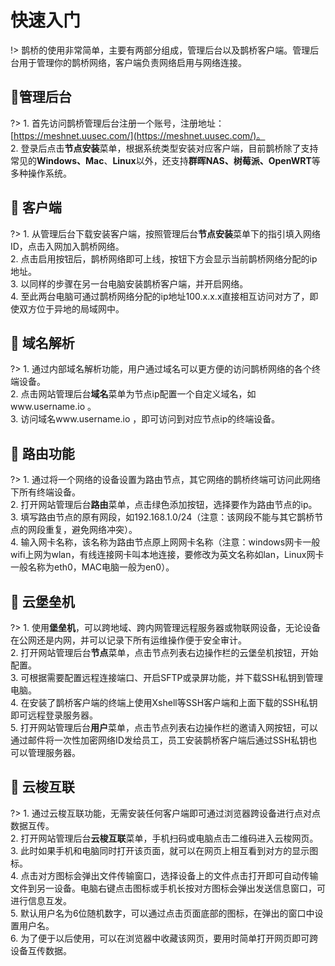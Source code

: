 # 快速入门

!> 鹊桥的使用非常简单，主要有两部分组成，管理后台以及鹊桥客户端。管理后台用于管理你的鹊桥网络，客户端负责网络启用与网络连接。



##  :lemon:管理后台 <!-- {docsify-ignore} -->
?> 1.  首先访问鹊桥管理后台注册一个账号，注册地址： [https://meshnet.uusec.com/](https://meshnet.uusec.com/)。
<br/>2. 登录后点击**节点安装**菜单，根据系统类型安装对应客户端，目前鹊桥除了支持常见的**Windows、Mac**、**Linux**以外，还支持**群晖NAS、树莓派、OpenWRT**等多种操作系统。



##  :melon: 客户端 <!-- {docsify-ignore} -->

?> 1.  从管理后台下载安装客户端，按照管理后台**节点安装**菜单下的指引填入网络ID，点击入网加入鹊桥网络。
<br/>2. 点击启用按钮后，鹊桥网络即可上线，按钮下方会显示当前鹊桥网络分配的ip地址。
<br/>3. 以同样的步骤在另一台电脑安装鹊桥客户端，并开启网络。
<br/>4. 至此两台电脑可通过鹊桥网络分配的ip地址100.x.x.x直接相互访问对方了，即使双方位于异地的局域网中。



##  :grapes: 域名解析 <!-- {docsify-ignore} -->

?> 1.  通过内部域名解析功能，用户通过域名可以更方便的访问鹊桥网络的各个终端设备。
<br/>2. 点击网站管理后台**域名**菜单为节点ip配置一个自定义域名，如www.username.io 。
<br/>3. 访问域名www.username.io ，即可访问到对应节点ip的终端设备。



##  :strawberry: 路由功能 <!-- {docsify-ignore} -->

?> 1.  通过将一个网络的设备设置为路由节点，其它网络的鹊桥终端可访问此网络下所有终端设备。
<br/>2. 打开网站管理后台**路由**菜单，点击绿色添加按钮，选择要作为路由节点的ip。
<br/>3. 填写路由节点的原有网段，如192.168.1.0/24（注意：该网段不能与其它鹊桥节点的网段重复，避免网络冲突）。
<br/>4. 输入网卡名称，该名称为路由节点原上网网卡名称（注意：windows网卡一般wifi上网为wlan，有线连接网卡叫本地连接，要修改为英文名称如lan，Linux网卡一般名称为eth0，MAC电脑一般为en0）。



##  :pineapple: 云堡垒机 <!-- {docsify-ignore} -->

?> 1.  使用**堡垒机**，可以跨地域、跨内网管理远程服务器或物联网设备，无论设备在公网还是内网，并可以记录下所有运维操作便于安全审计。
<br/>2. 打开网站管理后台**节点**菜单，点击节点列表右边操作栏的云堡垒机按钮，开始配置。
<br/>3. 可根据需要配置远程连接端口、开启SFTP或录屏功能，并下载SSH私钥到管理电脑。
<br/>4. 在安装了鹊桥客户端的终端上使用Xshell等SSH客户端和上面下载的SSH私钥即可远程登录服务器。
<br/>5. 打开网站管理后台**用户**菜单，点击节点列表右边操作栏的邀请入网按钮，可以通过邮件将一次性加密网络ID发给员工，员工安装鹊桥客户端后通过SSH私钥也可以管理服务器。



##  :peach: 云梭互联 <!-- {docsify-ignore} -->

?> 1.  通过云梭互联功能，无需安装任何客户端即可通过浏览器跨设备进行点对点数据互传。
<br/>2. 打开网站管理后台**云梭互联**菜单，手机扫码或电脑点击二维码进入云梭网页。
<br/>3. 此时如果手机和电脑同时打开该页面，就可以在网页上相互看到对方的显示图标。
<br/>4. 点击对方图标会弹出文件传输窗口，选择设备上的文件点击打开即可自动传输文件到另一设备。电脑右键点击图标或手机长按对方图标会弹出发送信息窗口，可进行信息互发。
<br/>5. 默认用户名为6位随机数字，可以通过点击页面底部的图标，在弹出的窗口中设置用户名。
<br/>6. 为了便于以后使用，可以在浏览器中收藏该网页，要用时简单打开网页即可跨设备互传数据。

